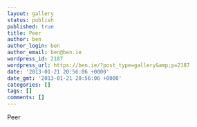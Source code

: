 ```yaml
---
layout: gallery
status: publish
published: true
title: Peer
author: ben
author_login: ben
author_email: ben@ben.ie
wordpress_id: 2187
wordpress_url: https://ben.ie/?post_type=gallery&amp;p=2187
date: '2013-01-21 20:56:06 +0000'
date_gmt: '2013-01-21 20:56:06 +0000'
categories: []
tags: []
comments: []
---
```

<p>Peer</p>
